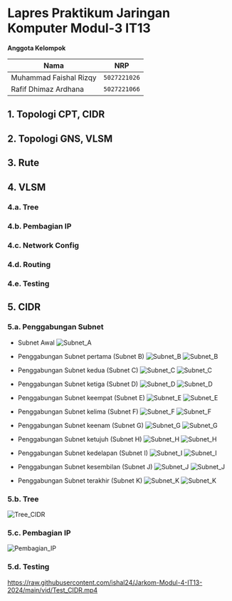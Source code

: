# Lapres Praktikum Jaringan Komputer Modul-3 IT13
**Anggota Kelompok**

| Nama                   | NRP          |
| ---------------------- | ------------ |
| Muhammad Faishal Rizqy | `5027221026` |
| Rafif Dhimaz Ardhana   | `5027221066` |

## 1. Topologi CPT, CIDR

## 2. Topologi GNS, VLSM

## 3. Rute

## 4. VLSM
### 4.a. Tree
### 4.b. Pembagian IP
### 4.c. Network Config
### 4.d. Routing
### 4.e. Testing

## 5. CIDR
### 5.a. Penggabungan Subnet

- Subnet Awal
![Subnet_A](https://github.com/ishal24/Jarkom-Modul-4-IT13-2024/blob/main/img/subnet/Subnet%20A.png)

- Penggabungan Subnet pertama (Subnet B)
![Subnet_B](https://github.com/ishal24/Jarkom-Modul-4-IT13-2024/blob/main/img/subnet/Subnet%20B.png)
![Subnet_B](https://github.com/ishal24/Jarkom-Modul-4-IT13-2024/blob/main/img/penggabungan/B.png)

- Penggabungan Subnet kedua (Subnet C)
![Subnet_C](https://github.com/ishal24/Jarkom-Modul-4-IT13-2024/blob/main/img/subnet/Subnet%20C.png)
![Subnet_C](https://github.com/ishal24/Jarkom-Modul-4-IT13-2024/blob/main/img/penggabungan/C.png)

- Penggabungan Subnet ketiga (Subnet D)
![Subnet_D](https://github.com/ishal24/Jarkom-Modul-4-IT13-2024/blob/main/img/subnet/Subnet%20D.png)
![Subnet_D](https://github.com/ishal24/Jarkom-Modul-4-IT13-2024/blob/main/img/penggabungan/D.png)

- Penggabungan Subnet keempat (Subnet E)
![Subnet_E](https://github.com/ishal24/Jarkom-Modul-4-IT13-2024/blob/main/img/subnet/Subnet%20E.png)
![Subnet_E](https://github.com/ishal24/Jarkom-Modul-4-IT13-2024/blob/main/img/penggabungan/E.png)

- Penggabungan Subnet kelima (Subnet F)
![Subnet_F](https://github.com/ishal24/Jarkom-Modul-4-IT13-2024/blob/main/img/subnet/Subnet%20F.png)
![Subnet_F](https://github.com/ishal24/Jarkom-Modul-4-IT13-2024/blob/main/img/penggabungan/F.png)

- Penggabungan Subnet keenam (Subnet G)
![Subnet_G](https://github.com/ishal24/Jarkom-Modul-4-IT13-2024/blob/main/img/subnet/Subnet%20G.png)
![Subnet_G](https://github.com/ishal24/Jarkom-Modul-4-IT13-2024/blob/main/img/penggabungan/G.png)

- Penggabungan Subnet ketujuh (Subnet H)
![Subnet_H](https://github.com/ishal24/Jarkom-Modul-4-IT13-2024/blob/main/img/subnet/Subnet%20H.png)
![Subnet_H](https://github.com/ishal24/Jarkom-Modul-4-IT13-2024/blob/main/img/penggabungan/H.png)

- Penggabungan Subnet kedelapan (Subnet I)
![Subnet_I](https://github.com/ishal24/Jarkom-Modul-4-IT13-2024/blob/main/img/subnet/Subnet%20I.png)
![Subnet_I](https://github.com/ishal24/Jarkom-Modul-4-IT13-2024/blob/main/img/penggabungan/I.png)

- Penggabungan Subnet kesembilan (Subnet J)
![Subnet_J](https://github.com/ishal24/Jarkom-Modul-4-IT13-2024/blob/main/img/subnet/Subnet%20J.png)
![Subnet_J](https://github.com/ishal24/Jarkom-Modul-4-IT13-2024/blob/main/img/penggabungan/J.png)

- Penggabungan Subnet terakhir (Subnet K)
![Subnet_K](https://github.com/ishal24/Jarkom-Modul-4-IT13-2024/blob/main/img/subnet/Subnet%20K.png)
![Subnet_K](https://github.com/ishal24/Jarkom-Modul-4-IT13-2024/blob/main/img/penggabungan/K.png)

### 5.b. Tree
![Tree_CIDR](https://github.com/ishal24/Jarkom-Modul-4-IT13-2024/blob/main/img/tree/Tree-CIDR.jpg)

### 5.c. Pembagian IP
![Pembagian_IP](https://github.com/ishal24/Jarkom-Modul-4-IT13-2024/blob/main/img/Pembagian-IP-CIDR.png)

### 5.d. Testing

https://raw.githubusercontent.com/ishal24/Jarkom-Modul-4-IT13-2024/main/vid/Test_CIDR.mp4